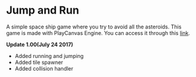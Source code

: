 # Jump and Run
A simple space ship game where you try to avoid all the asteroids. This game is made with PlayCanvas Engine. 
You can access it through this [link](https://playcanvas.com/project/495306/overview/jump-and-run).

**Update 1.00(July 24 2017)**
- Added running and jumping
- Added tile spawner
- Added collision handler
